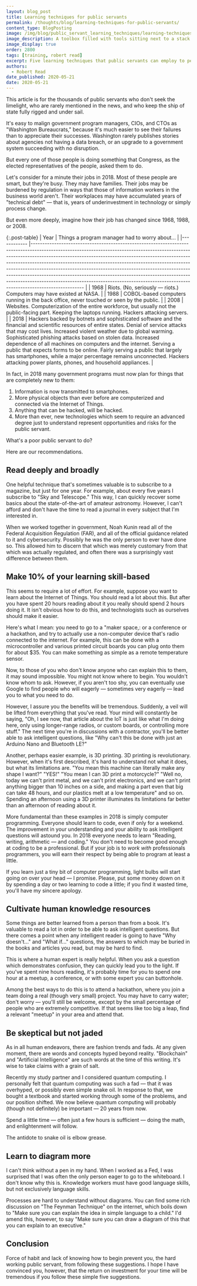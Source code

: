 ```yaml
---
layout: blog_post
title: Learning techniques for public servants
permalink: /thoughts/blog/learning-techniques-for-public-servants/
content_type: BlogPosting
image: /img/blog/public_servant_learning_techniques/learning-techniques.svg
image_description: A toolbox filled with tools sitting next to a stack of books.
image_display: true
order: 2800
tags: [training, robert read]
excerpt: Five learning techniques that public servants can employ to perform their jobs more effectively in today's complex technological environment.
authors:
  - Robert Read
date_published: 2020-05-21
date: 2020-05-21
---
```


This article is for the thousands of public servants who don't seek the limelight, who are rarely mentioned in the news, and who keep the ship of state fully rigged and under sail.

It's easy to malign government program managers, CIOs, and CTOs as "Washington Bureaucrats," because it's much easier to see their failures than to appreciate their successes. Washington rarely publishes stories about agencies not having a data breach, or an upgrade to a government system succeeding with no disruption.

But every one of those people is doing something that Congress, as the elected representatives of the people, asked them to do.

Let's consider for a minute their jobs in 2018. Most of these people are smart, but they're busy. They may have families. Their jobs may be burdened by regulation in ways that those of information workers in the business world aren't. Their workplaces may have accumulated years of "technical debt" &mdash; that is, years of underinvestment in technology or simply process change.

But even more deeply, imagine how their job has changed since 1968, 1988, or 2008.

{:.post-table}
|    Year    	|    Things a program manager had to worry about...    	|
|------------	|----------------------------------------------------------------------------------------------------------------------------------------------------------------------------------------------------------------------------------------------------------------------------------------------------------------------------------------------------------------------------------------------------------------------------------------------------------------------------------------------------------------------------------------------------------------------------------------	|
|    1968    	|    Riots. (No, seriously &mdash; riots.) Computers may have existed at NASA.    	|
|    1988    	|    COBOL-based computers running in the back office, never touched or   seen by the public.    	|
|    2008    	|    Websites. Computerization of the entire workforce, but usually not   the public-facing part. Keeping the laptops running. Hackers attacking   servers.    	|
|    2018    	|    Hackers backed by botnets and sophisticated software and the   financial and scientific resources of entire states. Denial of service   attacks that may cost lives. Increased violent weather due to global warming.   Sophisticated phishing attacks based on stolen data. Increased dependence of   all machines on computers and the internet. Serving a public that expects   forms to be online. Fairly serving a public that largely has smartphones,   while a major percentage remains unconnected. Hackers attacking power plants,   phones, and household appliances.    	|

In fact, in 2018 many government programs must now plan for things that are completely new to them:

1. Information is now transmitted to smartphones.
2. More physical objects than ever before are computerized and connected via the Internet of Things.
3. Anything that can be hacked, will be hacked.
4. More than ever, new technologies which seem to require an advanced degree just to understand represent opportunities and risks for the public servant.

What's a poor public servant to do?

Here are our recommendations.

## Read deeply and broadly

One helpful technique that's sometimes valuable is to subscribe to a magazine, but just for one year. For example, about every five years I subscribe to "Sky and Telescope." This way, I can quickly recover some basics about the state-of-the-art of amateur astronomy. However, I can't afford and don't have the time to read a journal in every subject that I'm interested in.

When we worked together in government, Noah Kunin read all of the Federal Acquisition Regulation (FAR), and all of the official guidance related to it and cybersecurity. Possibly he was the only person to ever have done so. This allowed him to discern that which was merely customary from that which was actually regulated, and often there was a surprisingly vast difference between them.

## Make 10% of your learning skill-based

This seems to require a lot of effort. For example, suppose you want to learn about the Internet of Things. You should read a lot about this. But after you have spent 20 hours reading about it you really should spend 2 hours doing it. It isn't obvious how to do this, and technologists such as ourselves should make it easier.

Here's what I mean: you need to go to a "maker space,: or a conference or a hackathon, and try to actually use a non-computer device that's radio connected to the internet. For example, this can be done with a microcontroller and various printed circuit boards you can plug onto them for about $35. You can make something as simple as a remote temperature sensor.

Now, to those of you who don't know anyone who can explain this to them, it may sound impossible. You might not know where to begin. You wouldn't know whom to ask. However, if you aren't too shy, you can eventually use Google to find people who will eagerly &mdash; sometimes very eagerly &mdash; lead you to what you need to do.

However, I assure you the benefits will be tremendous. Suddenly, a veil will be lifted from everything that you've read. Your mind will constantly be saying, "Oh, I see now, that article about the IoT is just like what I'm doing here, only using longer-range radios, or custom boards, or controlling more stuff." The next time you're in discussions with a contractor, you'll be better able to ask intelligent questions, like "Why can't this be done with just an Arduino Nano and Bluetooth LE?"

Another, perhaps easier example, is 3D printing. 3D printing is revolutionary. However, when it's first described, it's hard to understand not what it does, but what its limitations are. "You mean this machine can literally make any shape I want?" "YES!" "You mean I can 3D print a motorcycle?" "Well no, today we can't print metal, and we can't print electronics, and we can't print anything bigger than 10 inches on a side, and making a part even that big can take 48 hours, and our plastics melt at a low temperature" and so on. Spending an afternoon using a 3D printer illuminates its limitations far better than an afternoon of reading about it.

More fundamental than these examples in 2018 is simply computer programming. Everyone should learn to code, even if only for a weekend. The improvement in your understanding and your ability to ask intelligent questions will astound you. In 2018 everyone needs to learn "Reading, writing, arithmetic &mdash; and coding." You don't need to become good enough at coding to be a professional. But if your job is to *work with* professionals programmers, you will earn their respect by being able to program at least a little.

If you learn just a tiny bit of computer programming, light bulbs will start going on over your head &mdash; I promise. Please, put some money down on it by spending a day or two learning to code a little; if you find it wasted time, you'll have my sincere apology.

## Cultivate human knowledge resources

Some things are better learned from a person than from a book. It's valuable to read a lot in order to be able to ask intelligent questions. But there comes a point when any intelligent reader is going to have "Why doesn't..." and "What if..." questions, the answers to which may be buried in the books and articles you read, but may be hard to find.

This is where a human expert is really helpful. When you ask a question which demonstrates confusion, they can quickly lead you to the light. If you've spent nine hours reading, it's probably time for you to spend one hour at a meetup, a conference, or with some expert you can buttonhole.

Among the best ways to do this is to attend a hackathon, where you join a team doing a real (though very small) project. You may have to carry water; don't worry &mdash; you'll still be welcome, except by the small percentage of people who are extremely competitive.  If that seems like too big a leap, find a relevant "meetup" in your area and attend that.

## Be skeptical but not jaded

As in all human endeavors, there are fashion trends and fads. At any given moment, there are words and concepts hyped beyond reality. "Blockchain" and "Artificial Intelligence" are such words at the time of this writing. It's wise to take claims with a grain of salt.

Recently my study partner and I considered quantum computing. I personally felt that quantum computing was such a fad &mdash; that it was overhyped, or possibly even simple snake oil. In response to that, we bought a textbook and started working through some of the problems, and our position shifted. We now believe quantum computing will probably (though not definitely) be important &mdash; 20 years from now.

Spend a little time &mdash; often just a few hours is sufficient &mdash; doing the math, and enlightenment will follow.

The antidote to snake oil is elbow grease.

## Learn to diagram more

I can't think without a pen in my hand. When I worked as a Fed, I was surprised that I was often the only person eager to go to the whiteboard. I don't know why this is. Knowledge workers must have good language skills, but not exclusively language skills.

Processes are hard to understand without diagrams. You can find some rich discussion on "The Feynman Technique" on the internet, which boils down to "Make sure you can explain the idea in simple language to a child." I'd amend this, however, to say "Make sure you can draw a diagram of this that you can explain to an executive."

## Conclusion

Force of habit and lack of knowing how to begin prevent you, the hard working public servant, from following these suggestions. I hope I have convinced you, however, that the return on investment for your time will be tremendous if you follow these simple five suggestions.
